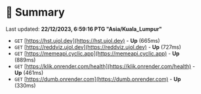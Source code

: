 # 📖 Summary
Last updated: **22/12/2023, 6:59:16 PTG "Asia/Kuala_Lumpur"**

- `GET` [https://hst.ujol.dev](https://hst.ujol.dev) - **Up** (665ms)
- `GET` [https://reddviz.ujol.dev](https://reddviz.ujol.dev) - **Up** (727ms)
- `GET` [https://memeapi.cyclic.app](https://memeapi.cyclic.app) - **Up** (889ms)
- `GET` [https://klik.onrender.com/health](https://klik.onrender.com/health) - **Up** (461ms)
- `GET` [https://dumb.onrender.com](https://dumb.onrender.com) - **Up** (330ms)
